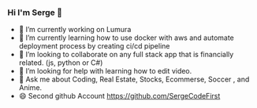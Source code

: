 ### Hi I'm Serge 👋 

- 🔭 I’m currently working on Lumura
- 🌱 I’m currently learning how to use docker with aws and automate deployment process by creating ci/cd pipeline
- 👯 I’m looking to collaborate on any full stack app that is financially related. (js, python or C#)
- 🤔 I’m looking for help with learning how to edit video.
- 💬 Ask me about Coding, Real Estate, Stocks, Ecommerse, Soccer , and Anime.
- 😄 Second github Account https://github.com/SergeCodeFirst

